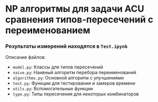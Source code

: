 # NP алгоритмы для задачи ACU сравнения типов-пересечений с переименованием

### Результаты измерений находятся в `Test.ipynb`

Описание файлов: 
- `model.py`: Классы для типов пересечений
- `naive.py`: Наивный алгоритм перебора переименований
- `algorithms.py`: Основной алгоритм с улучшениями
- `test.py`: Функции для тестирования и замеров времени
- `utils.py`: Вспомогательные функции
- `type.py`: Типы пересечения для некоторых комбинаторов
